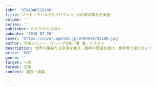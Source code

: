 ```yaml
---
isbn: '9784040728100'
title: ソード・ワールド2.5リプレイ 水の都の夢みる勇者
volume: ''
series: ''
publisher: ＫＡＤＯＫＡＷＡ
pubdate: '2018-07-20'
cover: 'https://cover.openbd.jp/9784040728100.jpg'
author: 河端ジュン一／グループSNE／著 藻／イラスト
description: 世界の亀裂たる奈落を塞ぎ、魔神の野望を挫け、世界救う者たちよ！
price: '680'
genre: ''
target: 一般
format: 文庫
content: 諸芸・娯楽

---
```

